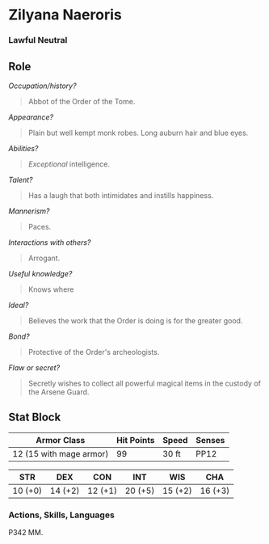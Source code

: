 # Zilyana Naeroris
### Lawful Neutral

## Role

_Occupation/history?_

> Abbot of the Order of the Tome.

_Appearance?_

> Plain but well kempt monk robes. Long auburn hair and blue eyes.

_Abilities?_

> _Exceptional_ intelligence.

_Talent?_

> Has a laugh that both intimidates and instills happiness. 

_Mannerism?_

> Paces.

_Interactions with others?_

> Arrogant.

_Useful knowledge?_

> Knows where 

_Ideal?_

> Believes the work that the Order is doing is for the greater good.

_Bond?_

> Protective of the Order's archeologists.

_Flaw or secret?_

> Secretly wishes to collect all powerful magical items in the custody of the Arsene Guard.

## Stat Block

| Armor Class | Hit Points | Speed | Senses |
| --- | --- | --- | --- |
| 12 (15 with mage armor) | 99 | 30 ft | PP12 |

| STR | DEX | CON | INT | WIS | CHA |
| --- | --- | --- | --- | --- | --- |
| 10 (+0) | 14 (+2) | 12 (+1) | 20 (+5) | 15 (+2) | 16 (+3) |

### Actions, Skills, Languages

P342 MM.

